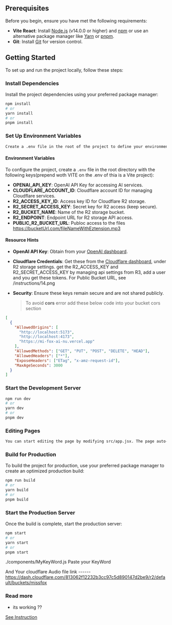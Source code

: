 ## Prerequisites

Before you begin, ensure you have met the following requirements:

- **Vite React**: Install [Node.js](https://nodejs.org/) (v14.0.0 or higher) and [npm](https://www.npmjs.com/) or use an alternative package manager like [Yarn](https://yarnpkg.com/) or [pnpm](https://pnpm.io/).
- **Git**: Install [Git](https://git-scm.com/) for version control.

## Getting Started

To set up and run the project locally, follow these steps:

### Install Dependencies

Install the project dependencies using your preferred package manager:

```bash
npm install
# or
yarn install
# or
pnpm install
```

### Set Up Environment Variables

```bash
Create a .env file in the root of the project to define your environment-specific variables. Use the .env.example file as a reference.
```

#### Environment Variables

To configure the project, create a `.env` file in the root directory with the following keys(prepend woth VITE on the .env of thia is a Vite project):

- **OPENAI_API_KEY**: OpenAI API Key for accessing AI services.
- **CLOUDFLARE_ACCOUNT_ID**: Cloudflare account ID for managing Cloudflare services.
- **R2_ACCESS_KEY_ID**: Access key ID for Cloudflare R2 storage.
- **R2_SECRET_ACCESS_KEY**: Secret key for R2 access (keep secure).
- **R2_BUCKET_NAME**: Name of the R2 storage bucket.
- **R2_ENDPOINT**: Endpoint URL for R2 storage API access.
- **PUBLIC_R2_BUCKET_URL**: Publoc access to the files https://bucketUrl.com/fileNameWithEztension.mp3

#### Resource Hints

- **OpenAI API Key**: Obtain from your [OpenAI dashboard](https://platform.openai.com).
- **Cloudflare Credentials**: Get these from the [Cloudflare dashboard](https://dash.cloudflare.com), under R2 storage settings. get the R2_ACCESS_KEY and R2_SECRET_ACCESS_KEY by managing api settings from R3, add a user and you get these tokens. For Public Bucket URL, see /instructions/14.png
- **Security**: Ensure these keys remain secure and are not shared publicly.

  > To avoid **cors** error add these below code into your bucket cors section

```json
[
  {
    "AllowedOrigins": [
      "http://localhost:5173",
      "http://localhost:4173",
      "https://mi-fox-ai-nu.vercel.app"
    ],
    "AllowedMethods": ["GET", "PUT", "POST", "DELETE", "HEAD"],
    "AllowedHeaders": ["*"],
    "ExposeHeaders": ["ETag", "x-amz-request-id"],
    "MaxAgeSeconds": 3000
  }
]
```

### Start the Development Server

```bash
npm run dev
# or
yarn dev
# or
pnpm dev
```

### Editing Pages

```md
You can start editing the page by modifying src/app.jsx. The page auto-updates as you edit the file.
```

### Build for Production

To build the project for production, use your preferred package manager to create an optimized production build:

```bash
npm run build
# or
yarn build
# or
pnpm build
```

### Start the Production Server

Once the build is complete, start the production server:

```bash
npm start
# or
yarn start
# or
pnpm start
```

./components/MyKeyWord.js
Paste your KeyWord


And Your cloudflare Audio file link ------
https://dash.cloudflare.com/813062f12232b3cc97c5d890147d2be9/r2/default/buckets/missfox

### Read more
- its working ??

[See Instruction](./instructions/README.md)
